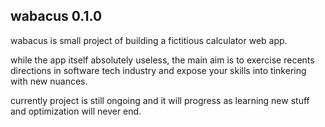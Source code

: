 ## wabacus 0.1.0    

wabacus is small project of building a fictitious calculator web app.  

while the app itself absolutely useless, the main aim is to exercise recents directions in software tech industry and expose your skills into tinkering with new nuances.


currently project is still ongoing and it will progress as learning new stuff and optimization will never end.

